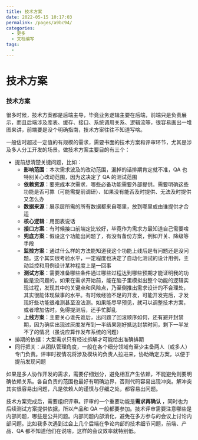 ```yaml
---
title: 技术方案
date: 2022-05-15 10:17:03
permalink: /pages/a9bc94/
categories:
  - 更多
  - 文档编写
tags:
  - 
---
```


# 技术方案

### **技术方案**

很多时候，技术方案都是后端主导，毕竟业务逻辑主要在后端，前端只是负责展示，而且后端涉及库表、缓存、接口、系统调用关系、逻辑流等，很容易画出一堆图来讲，前端要是没个明确指南，技术方案往往不知道写啥。

一般估时超过一定值的有规模的需求，需要书面的技术方案和评审环节，尤其是涉及多人分工开发的场景。做技术方案主要目的有三个：

- 提前想清楚关键问题，比如：
    - **影响范围**：本次需求波及的改动范围，漏掉的话排期肯定就不准，QA 也特别关心改动范围，因为这决定了 QA 的测试范围
    - **依赖资源**：要完成本次需求，哪些必备功能需要外部提供。需要明确这些功能是否可靠（可能需提前调研）、如果没有能否及时提供、无法及时提供又怎么办
    - **数据来源**：展示层所需的所有数据都来自哪里，放到哪里或由谁提供才合适
    - **核心逻辑**：用图表说话
    - **接口方案**：有时候接口前端定比较好，毕竟作为需求方最知道自己需要啥
    - **兜底方案**：假设这个功能出问题了，有没有备份方案，例如开关、降级等手段
    - **监控方案**：通过什么样的方法能知道我这个功能上线后是有问题还是没问题。这个其实很考验水平，一定程度也决定了自动化测试的设计用例，主动监控和用例设计某种程度上是一回事
    - **测试方案**：需要准备哪些条件通过哪些过程达到哪些预期才能证明我的功能是没问题的。如果在需求开始前，能在脑子里模拟出整个功能的逻辑实现过程，发现其中的关键点和风险点，乃至倒推出需求设计的不合理处，其实很能体现做事的水平。有时候经验不足的开发，可能开发完后，才发现好些功能很难测甚至没法测。如果能尽早预见，就可以调整技术方案，或者增加估时。免得提测后，还手忙脚乱
    - **上线方案**：主要关心谁先谁后，出问题了回滚顺序如何，还有避开封禁期，因为确实出现过灰度发布到一半结果刚好抵达封禁时间，剩下一半发不了的情况（虽说应算作发布系统的问题）
- 排期的依据：大型需求只有经过拆解才可能给出准确排期
- 同行把关：从团队管理角度，一般在各个细分领域有至少主备两人（或多人）专门负责。评审时视情况将涉及模块的负责人拉进来，协助确定方案，以便于提前发现问题

如果是多人协作开发的需求，需要仔细划分，避免相互产生依赖，不能避免则要明确依赖关系。各自负责的范围也最好有明确边界，否则代码容易出现冲突。解冲突其实很容易出问题，凡是依赖人的谨慎与仔细之处，都容易出问题。

技术方案完成后，需要组织评审。评审的一个重要功能是**需求再确认**
，同时也为后续测试方案提供依据，所以产品和 QA 一般都要参加。技术评审需要注意哪些是内部问题，哪些是公共问题。内部问题内部消化，避免在多方参与的会议上讨论内部问题。比如我多次遇到过会上几个后端在争论内部的技术细节问题，前端、产品、QA 都不知道他们在说啥，这样的会议效率就特别低。